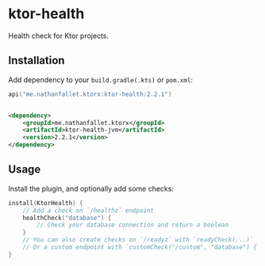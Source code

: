 # ktor-health

Health check for Ktor projects.

## Installation

Add dependency to your `build.gradle(.kts)` or `pom.xml`:

```kotlin
api("me.nathanfallet.ktorx:ktor-health:2.2.1")
```

```xml

<dependency>
    <groupId>me.nathanfallet.ktorx</groupId>
    <artifactId>ktor-health-jvm</artifactId>
    <version>2.2.1</version>
</dependency>
```

## Usage

Install the plugin, and optionally add some checks:

```kotlin
install(KtorHealth) {
    // Add a check on `/healthz` endpoint
    healthCheck("database") {
        // Check your database connection and return a boolean
    }
    // You can also create checks on `/readyz` with `readyCheck(...)`
    // Or a custom endpoint with `customCheck("/custom", "database") { ... }`
}
```
